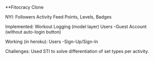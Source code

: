 **Fitocracy Clone

NYI:
Followers
Activity Feed
Points, Levels, Badges

Implemented:
Workout Logging (model layer)
Users
	-Guest Account (without auto-login button)

Working (in heroku):
Users
	-Sign-Up/Sign-In

Challenges:
	Used STI to solve differentiation of set types per activity.